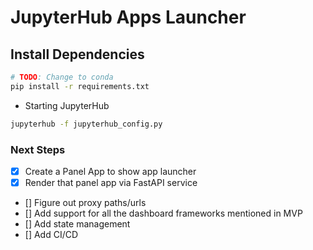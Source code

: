 # JupyterHub Apps Launcher

## Install Dependencies

```bash
# TODO: Change to conda
pip install -r requirements.txt
```

- Starting JupyterHub

```bash
jupyterhub -f jupyterhub_config.py
```

### Next Steps

- [x] Create a Panel App to show app launcher
- [x] Render that panel app via FastAPI service
- [] Figure out proxy paths/urls
- [] Add support for all the dashboard frameworks mentioned in MVP
- [] Add state management
- [] Add CI/CD
